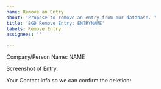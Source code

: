 ```yaml
---
name: Remove an Entry
about: 'Propose to remove an entry from our database. '
title: 'BGD Remove Entry: ENTRYNAME'
labels: Remove Entry
assignees: ''

---
```


Company/Person Name: NAME

Screenshot of Entry: 
<!-- Drag and drop your image here! -->

Your Contact info so we can confirm the deletion:
